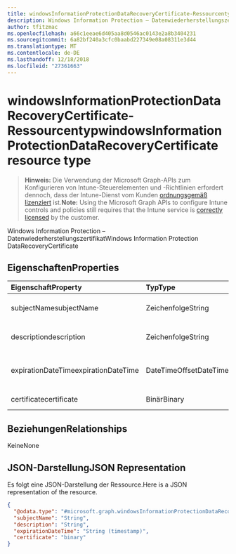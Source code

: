 ```yaml
---
title: windowsInformationProtectionDataRecoveryCertificate-Ressourcentyp
description: Windows Information Protection – Datenwiederherstellungszertifikat
author: tfitzmac
ms.openlocfilehash: a66c1eeae6d405aa8d0546ac0143e2a8b3404231
ms.sourcegitcommit: 6a82bf240a3cfc0baabd227349e08a08311e3d44
ms.translationtype: MT
ms.contentlocale: de-DE
ms.lasthandoff: 12/18/2018
ms.locfileid: "27361663"
---
```

# <a name="windowsinformationprotectiondatarecoverycertificate-resource-type"></a><span data-ttu-id="21c10-103">windowsInformationProtectionDataRecoveryCertificate-Ressourcentyp</span><span class="sxs-lookup"><span data-stu-id="21c10-103">windowsInformationProtectionDataRecoveryCertificate resource type</span></span>

> <span data-ttu-id="21c10-104">**Hinweis:** Die Verwendung der Microsoft Graph-APIs zum Konfigurieren von Intune-Steuerelementen und -Richtlinien erfordert dennoch, dass der Intune-Dienst vom Kunden [ordnungsgemäß lizenziert](https://go.microsoft.com/fwlink/?linkid=839381) ist.</span><span class="sxs-lookup"><span data-stu-id="21c10-104">**Note:** Using the Microsoft Graph APIs to configure Intune controls and policies still requires that the Intune service is [correctly licensed](https://go.microsoft.com/fwlink/?linkid=839381) by the customer.</span></span>

<span data-ttu-id="21c10-105">Windows Information Protection – Datenwiederherstellungszertifikat</span><span class="sxs-lookup"><span data-stu-id="21c10-105">Windows Information Protection DataRecoveryCertificate</span></span>
## <a name="properties"></a><span data-ttu-id="21c10-106">Eigenschaften</span><span class="sxs-lookup"><span data-stu-id="21c10-106">Properties</span></span>
|<span data-ttu-id="21c10-107">Eigenschaft</span><span class="sxs-lookup"><span data-stu-id="21c10-107">Property</span></span>|<span data-ttu-id="21c10-108">Typ</span><span class="sxs-lookup"><span data-stu-id="21c10-108">Type</span></span>|<span data-ttu-id="21c10-109">Beschreibung</span><span class="sxs-lookup"><span data-stu-id="21c10-109">Description</span></span>|
|:---|:---|:---|
|<span data-ttu-id="21c10-110">subjectName</span><span class="sxs-lookup"><span data-stu-id="21c10-110">subjectName</span></span>|<span data-ttu-id="21c10-111">Zeichenfolge</span><span class="sxs-lookup"><span data-stu-id="21c10-111">String</span></span>|<span data-ttu-id="21c10-112">Antragstellername des Datenwiederherstellungszertifikats</span><span class="sxs-lookup"><span data-stu-id="21c10-112">Data recovery Certificate subject name</span></span>|
|<span data-ttu-id="21c10-113">description</span><span class="sxs-lookup"><span data-stu-id="21c10-113">description</span></span>|<span data-ttu-id="21c10-114">Zeichenfolge</span><span class="sxs-lookup"><span data-stu-id="21c10-114">String</span></span>|<span data-ttu-id="21c10-115">Beschreibung des Datenwiederherstellungszertifikats</span><span class="sxs-lookup"><span data-stu-id="21c10-115">Data recovery Certificate description</span></span>|
|<span data-ttu-id="21c10-116">expirationDateTime</span><span class="sxs-lookup"><span data-stu-id="21c10-116">expirationDateTime</span></span>|<span data-ttu-id="21c10-117">DateTimeOffset</span><span class="sxs-lookup"><span data-stu-id="21c10-117">DateTimeOffset</span></span>|<span data-ttu-id="21c10-118">Ablaufdatum des Datenwiederherstellungszertifikats</span><span class="sxs-lookup"><span data-stu-id="21c10-118">Data recovery Certificate expiration datetime</span></span>|
|<span data-ttu-id="21c10-119">certificate</span><span class="sxs-lookup"><span data-stu-id="21c10-119">certificate</span></span>|<span data-ttu-id="21c10-120">Binär</span><span class="sxs-lookup"><span data-stu-id="21c10-120">Binary</span></span>|<span data-ttu-id="21c10-121">Datenwiederherstellungszertifikat</span><span class="sxs-lookup"><span data-stu-id="21c10-121">Data recovery Certificate</span></span>|

## <a name="relationships"></a><span data-ttu-id="21c10-122">Beziehungen</span><span class="sxs-lookup"><span data-stu-id="21c10-122">Relationships</span></span>
<span data-ttu-id="21c10-123">Keine</span><span class="sxs-lookup"><span data-stu-id="21c10-123">None</span></span>
## <a name="json-representation"></a><span data-ttu-id="21c10-124">JSON-Darstellung</span><span class="sxs-lookup"><span data-stu-id="21c10-124">JSON Representation</span></span>
<span data-ttu-id="21c10-125">Es folgt eine JSON-Darstellung der Ressource.</span><span class="sxs-lookup"><span data-stu-id="21c10-125">Here is a JSON representation of the resource.</span></span>
<!-- {
  "blockType": "resource",
  "@odata.type": "microsoft.graph.windowsInformationProtectionDataRecoveryCertificate"
}
-->
``` json
{
  "@odata.type": "#microsoft.graph.windowsInformationProtectionDataRecoveryCertificate",
  "subjectName": "String",
  "description": "String",
  "expirationDateTime": "String (timestamp)",
  "certificate": "binary"
}
```




